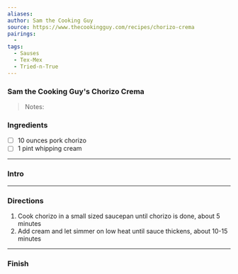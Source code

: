 ```yaml
---
aliases: 
author: Sam the Cooking Guy
source: https://www.thecookingguy.com/recipes/chorizo-crema
pairings:
  - 
tags:
  - Sauses
  - Tex-Mex
  - Tried-n-True
---
```

### Sam the Cooking Guy's Chorizo Crema

>Notes:

### Ingredients
- [ ] 10 ounces pork chorizo
- [ ] 1 pint whipping cream

---
### Intro


---
### Directions
1. Cook chorizo in a small sized saucepan until chorizo is done, about 5 minutes
2. Add cream and let simmer on low heat until sauce thickens, about 10-15 minutes

---
### Finish
